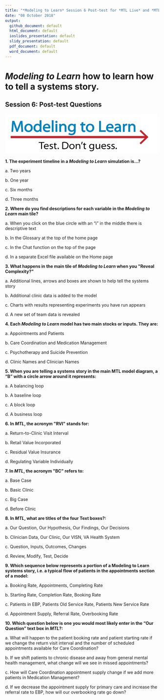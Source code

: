 ```yaml
---
title: "*Modeling to Learn* Session 6 Post-test for *MTL Live* and *MTL Video*"
date: "08 October 2018"
output: 
  github_document: default
  html_document: default
  ioslides_presentation: default
  slidy_presentation: default
  pdf_document: default
  word_document: default
---
```


# *Modeling to Learn* how to learn how to tell a systems story.
<!-- MTL Logo, HTML img tag -->
## Session 6: Post-test Questions	
[<img src = "https://github.com/lzim/teampsd/blob/master/resources/logos/mtl_testdontguess_sm.png?raw=true"
     height = "130" width = "500">](#DontLink)
	
**1. The experiment timeline in a *Modeling to Learn* simulation is...?**  

a. Two years  

b. One year  

c. Six months  

d. Three months  


**2. Where do you find descriptions for each variable in the *Modeling to Learn* main tile?**	

a. When you click on the blue circle with an “i” in the middle there is descriptive text  

b. In the Glossary at the top of the home page  

c. In the Chat function on the top of the page  

d. In a separate Excel file available on the Home page  


**3. What happens in the main tile of *Modeling to Learn* when you "Reveal Complexity?"**	

a. Additional lines, arrows and boxes are shown to help tell the systems story  

b. Additional clinic data is added to the model  

c. Charts with results representing experiments you have run appears  

d. A new set of team data is revealed  

		
**4. Each *Modeling to Learn* model has two main stocks or inputs. They are:**	

a. Appointments and Patients

b. Care Coordination and Medication Management  

c. Psychotherapy and Suicide Prevention  

d. Clinic Names and Clinician Names 

		
**5. When you are telling a systems story in the main MTL model diagram, a “B” with a circle arrow around it represents:**	

a. A balancing loop

b. A baseline loop 

c. A block loop 

d. A business loop  


**6. In *MTL*, the acronym "RVI" stands for:**	

a. Return-to-Clinic Visit Interval  

b. Retail Value Incorporated  

c. Residual Value Insurance  

d. Regulating Variable Individually  

		
**7.  In *MTL*, the acronym "BC" refers to:**		

a. Base Case  

b. Basic Clinic 

c. Big Case

d. Before Clinic  

		
**8. In *MTL*, what are titles of the four Text boxes?:**	

a. Our Question, Our Hypothesis, Our Findings, Our Decisions  

b. Clinician Data, Our Clinic, Our VISN, VA Health System  

c. Question, Inputs, Outcomes, Changes  

d. Review, Modify, Test, Decide  

				
**9. Which sequence below represents a portion of a Modeling to Learn systems story, i.e. a typical flow of patients in the appointments section of a model:**

a. Booking Rate, Appointments, Completing Rate  

b. Starting Rate, Completion Rate, Booking Rate  

c. Patients in EBP, Patients Old Service Rate, Patients New Service Rate  

d. Appointment Supply, Referral Rate, Overbooking Rate  

				
**10. Which question below is one you would most likely enter in the “Our Question” text box in *MTL*?:**	

a. What will happen to the patient booking rate and patient starting rate if we change the return visit interval and the number of scheduled appointments available for Care Coordination?  

b. If we shift patients to chronic disease and away from general mental health management, what change will we see in missed appointments?  

c. How will Care Coordination appointment supply change if we add more patients in Medication Management?  

d. If we decrease the appointment supply for primary care and increase the referral rate to EBP, how will our overbooking rate go down?  
 

